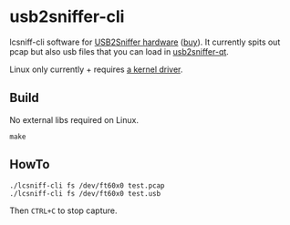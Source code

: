# usb2sniffer-cli

lcsniff-cli software for [USB2Sniffer hardware](http://blog.lambdaconcept.com/doku.php?id=products:usb_sniffer) ([buy](http://shop.lambdaconcept.com/home/35-usb2-sniffer.html)). It currently spits out pcap but also usb files that you can load in [usb2sniffer-qt](https://github.com/lambdaconcept/usb2sniffer-qt).

Linux only currently + requires [a kernel driver](https://github.com/lambdaconcept/ft60x_driver).

## Build

No external libs required on Linux.

```
make
```

## HowTo

```
./lcsniff-cli fs /dev/ft60x0 test.pcap
./lcsniff-cli fs /dev/ft60x0 test.usb
```

Then `CTRL+C` to stop capture.
